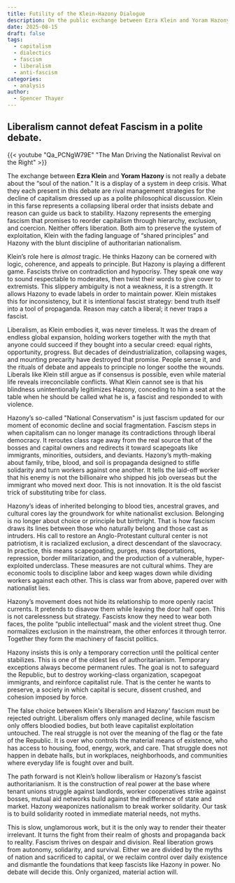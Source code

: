 ```yaml
---
title: Futility of the Klein-Hazony Dialogue
description: On the public exchange between Ezra Klein and Yoram Hazony.
date: 2025-08-15
draft: false
tags:
  - capitalism
  - dialectics
  - fascism
  - liberalism
  - anti-fascism
categories:
  - analysis
author:
  - Spencer Thayer
---
```

## Liberalism cannot defeat Fascism in a polite debate.

{{< youtube "Qa_PCNgW79E" "The Man Driving the Nationalist Revival on the Right" >}}

The exchange between **Ezra Klein** and **Yoram Hazony** is not really a debate about the “soul of the nation.” It is a display of a system in deep crisis. What they each present in this debate are rival management strategies for the decline of capitalism dressed up as a polite philosophical  discussion. Klein in this farse represents a collapsing liberal order that insists debate and reason can guide us back to stability. Hazony represents the emerging fascism that promises to reorder capitalism through hierarchy, exclusion, and coercion. Neither offers liberation. Both aim to preserve the system of exploitation, Klein with the fading language of “shared principles” and Hazony with the blunt discipline of authoritarian nationalism.  

Klein’s role here is _almost_ tragic. He thinks Hazony can be cornered with logic, coherence, and appeals to principle. But Hazony is playing a different game. Fascists thrive on contradiction and hypocrisy. They speak one way to sound respectable to moderates, then twist their words to give cover to extremists. This slippery ambiguity is not a weakness, it is a strength. It allows Hazony to evade labels in order to maintain power. Klein mistakes this for inconsistency, but it is intentional fascist strategy: bend truth itself into a tool of propaganda. Reason may catch a liberal; it never traps a fascist.  

Liberalism, as Klein embodies it, was never timeless. It was the dream of endless global expansion, holding workers together with the myth that anyone could succeed if they bought into a secular creed: equal rights, opportunity, progress. But decades of deindustrialization, collapsing wages, and mounting precarity have destroyed that promise. People sense it, and the rituals of debate and appeals to principle no longer soothe the wounds. Liberals like Klein still argue as if consensus is possible, even while material life reveals irreconcilable conflicts. What Klein cannot see is that his blindness unintentionally legitimizes Hazony, conceding to him a seat at the table when he should be called what he is, a fascist and responded to with violence. 

Hazony’s so-called "National Conservatism" is just fascism updated for our moment of economic decline and social fragmentation. Fascism steps in when capitalism can no longer manage its contradictions through liberal democracy. It reroutes class rage away from the real source that of the bosses and capital owners and redirects it toward scapegoats like immigrants, minorities, outsiders, and deviants. Hazony’s myth-making about family, tribe, blood, and soil is propaganda designed to stifle solidarity and turn workers against one another. It tells the laid-off worker that his enemy is not the billionaire who shipped his job overseas but the immigrant who moved next door. This is not innovation. It is the old fascist trick of substituting tribe for class.  

Hazony’s ideas of inherited belonging to blood ties, ancestral graves, and cultural cores lay the groundwork for white nationalist exclusion. Belonging is no longer about choice or principle but birthright. That is how fascism draws its lines between those who naturally belong and those cast as intruders. His call to restore an Anglo-Protestant cultural center is not patriotism, it is racialized exclusion, a direct descendant of the slavocracy. In practice, this means scapegoating, purges, mass deportations, repression, border militarization, and the production of a vulnerable, hyper-exploited underclass. These measures are not cultural whims. They are economic tools to discipline labor and keep wages down while dividing workers against each other. This is class war from above, papered over with nationalist lies.  

Hazony’s movement does not hide its relationship to more openly racist currents. It pretends to disavow them while leaving the door half open. This is not carelessness but strategy. Fascists know they need to wear both faces, the polite “public intellectual” mask and the violent street thug. One normalizes exclusion in the mainstream, the other enforces it through terror. Together they form the machinery of fascist politics.  

Hazony insists this is only a temporary correction until the political center stabilizes. This is one of the oldest lies of authoritarianism. Temporary exceptions always become permanent rules. The goal is not to safeguard the Republic, but to destroy working-class organization, scapegoat immigrants, and reinforce capitalist rule. That is the center he wants to preserve, a society in which capital is secure, dissent crushed, and cohesion imposed by force.  

The false choice between Klein's liberalism and Hazony' fascism must be rejected outright. Liberalism offers only managed decline, while fascism only offers bloodied bodies, but both leave capitalist exploitation untouched. The real struggle is not over the meaning of the flag or the fate of the Republic. It is over who controls the material means of existence, who has access to housing, food, energy, work, and care. That struggle does not happen in debate halls, but in workplaces, neighborhoods, and communities where everyday life is fought over and built.  

The path forward is not Klein’s hollow liberalism or Hazony’s fascist authoritarianism. It is the construction of real power at the base where tenant unions struggle against landlords, worker cooperatives strike against bosses, mutual aid networks build against the indifference of state and market. Hazony weaponizes nationalism to break worker solidarity. Our task is to build solidarity rooted in immediate material needs, not myths.  

This is slow, unglamorous work, but it is the only way to render their theater irrelevant. It turns the fight from their realm of ghosts and propaganda back to reality. Fascism thrives on despair and division. Real liberation grows from autonomy, solidarity, and survival. Either we are divided by the myths of nation and sacrificed to capital, or we reclaim control over daily existence and dismantle the foundations that keep fascists like Hazony in power. No debate will decide this. Only organized, material action will.